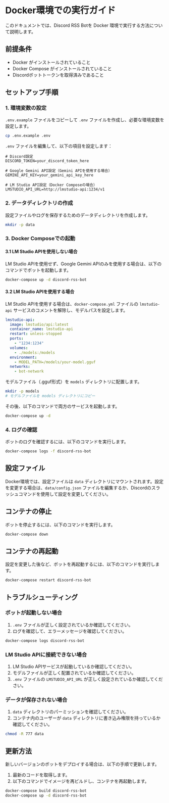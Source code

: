 # Docker環境での実行ガイド

このドキュメントでは、Discord RSS Botを Docker 環境で実行する方法について説明します。

## 前提条件

- Docker がインストールされていること
- Docker Compose がインストールされていること
- Discordボットトークンを取得済みであること

## セットアップ手順

### 1. 環境変数の設定

`.env.example` ファイルをコピーして `.env` ファイルを作成し、必要な環境変数を設定します。

```bash
cp .env.example .env
```

`.env` ファイルを編集して、以下の項目を設定します：

```
# Discord設定
DISCORD_TOKEN=your_discord_token_here

# Google Gemini API設定（Gemini APIを使用する場合）
GEMINI_API_KEY=your_gemini_api_key_here

# LM Studio API設定（Docker Composeの場合）
LMSTUDIO_API_URL=http://lmstudio-api:1234/v1
```

### 2. データディレクトリの作成

設定ファイルやログを保存するためのデータディレクトリを作成します。

```bash
mkdir -p data
```

### 3. Docker Composeでの起動

#### 3.1 LM Studio APIを使用しない場合

LM Studio APIを使用せず、Google Gemini APIのみを使用する場合は、以下のコマンドでボットを起動します。

```bash
docker-compose up -d discord-rss-bot
```

#### 3.2 LM Studio APIを使用する場合

LM Studio APIを使用する場合は、`docker-compose.yml` ファイルの `lmstudio-api` サービスのコメントを解除し、モデルパスを設定します。

```yaml
lmstudio-api:
  image: lmstudio/api:latest
  container_name: lmstudio-api
  restart: unless-stopped
  ports:
    - "1234:1234"
  volumes:
    - ./models:/models
  environment:
    - MODEL_PATH=/models/your-model.gguf
  networks:
    - bot-network
```

モデルファイル（.gguf形式）を `models` ディレクトリに配置します。

```bash
mkdir -p models
# モデルファイルを models ディレクトリにコピー
```

その後、以下のコマンドで両方のサービスを起動します。

```bash
docker-compose up -d
```

### 4. ログの確認

ボットのログを確認するには、以下のコマンドを実行します。

```bash
docker-compose logs -f discord-rss-bot
```

## 設定ファイル

Docker環境では、設定ファイルは `data` ディレクトリにマウントされます。設定を変更する場合は、`data/config.json` ファイルを編集するか、Discordのスラッシュコマンドを使用して設定を変更してください。

## コンテナの停止

ボットを停止するには、以下のコマンドを実行します。

```bash
docker-compose down
```

## コンテナの再起動

設定を変更した後など、ボットを再起動するには、以下のコマンドを実行します。

```bash
docker-compose restart discord-rss-bot
```

## トラブルシューティング

### ボットが起動しない場合

1. `.env` ファイルが正しく設定されているか確認してください。
2. ログを確認して、エラーメッセージを確認してください。

```bash
docker-compose logs discord-rss-bot
```

### LM Studio APIに接続できない場合

1. LM Studio APIサービスが起動しているか確認してください。
2. モデルファイルが正しく配置されているか確認してください。
3. `.env` ファイルの `LMSTUDIO_API_URL` が正しく設定されているか確認してください。

### データが保存されない場合

1. `data` ディレクトリのパーミッションを確認してください。
2. コンテナ内のユーザーが `data` ディレクトリに書き込み権限を持っているか確認してください。

```bash
chmod -R 777 data
```

## 更新方法

新しいバージョンのボットをデプロイする場合は、以下の手順で更新します。

1. 最新のコードを取得します。
2. 以下のコマンドでイメージを再ビルドし、コンテナを再起動します。

```bash
docker-compose build discord-rss-bot
docker-compose up -d discord-rss-bot
```

